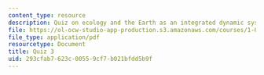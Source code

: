 ```yaml
---
content_type: resource
description: Quiz on ecology and the Earth as an integrated dynamic system.
file: https://ol-ocw-studio-app-production.s3.amazonaws.com/courses/1-018j-ecology-i-the-earth-system-fall-2009/293cfab7623c00559cf7b021bfdd5b9f_MIT1_018JF09_study_3.pdf
file_type: application/pdf
resourcetype: Document
title: Quiz 3
uid: 293cfab7-623c-0055-9cf7-b021bfdd5b9f
---
```

